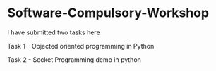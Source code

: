 # Software-Compulsory-Workshop

I have submitted two tasks here

Task 1 - Objected oriented programming in Python 

Task 2 - Socket Programming demo in python
